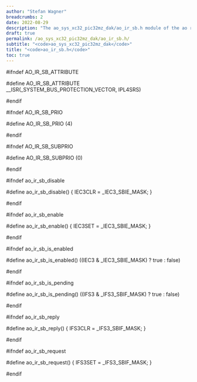 ```yaml
---
author: "Stefan Wagner"
breadcrumbs: 2
date: 2022-08-29
description: "The ao_sys_xc32_pic32mz_dak/ao_ir_sb.h module of the ao real-time operating system."
draft: true
permalink: /ao_sys_xc32_pic32mz_dak/ao_ir_sb.h/ 
subtitle: "<code>ao_sys_xc32_pic32mz_dak</code>"
title: "<code>ao_ir_sb.h</code>"
toc: true
---
```


#ifndef AO_IR_SB_ATTRIBUTE

#define AO_IR_SB_ATTRIBUTE      __ISR(_SYSTEM_BUS_PROTECTION_VECTOR, IPL4SRS)

#endif

#ifndef AO_IR_SB_PRIO

#define AO_IR_SB_PRIO           (4)

#endif

#ifndef AO_IR_SB_SUBPRIO

#define AO_IR_SB_SUBPRIO        (0)

#endif

#ifndef ao_ir_sb_disable

#define ao_ir_sb_disable()      { IEC3CLR = _IEC3_SBIE_MASK; }

#endif

#ifndef ao_ir_sb_enable

#define ao_ir_sb_enable()       { IEC3SET = _IEC3_SBIE_MASK; }

#endif

#ifndef ao_ir_sb_is_enabled

#define ao_ir_sb_is_enabled()   ((IEC3 & _IEC3_SBIE_MASK) ? true : false)

#endif

#ifndef ao_ir_sb_is_pending

#define ao_ir_sb_is_pending()   ((IFS3 & _IFS3_SBIF_MASK) ? true : false)

#endif

#ifndef ao_ir_sb_reply

#define ao_ir_sb_reply()        { IFS3CLR = _IFS3_SBIF_MASK; }

#endif

#ifndef ao_ir_sb_request

#define ao_ir_sb_request()      { IFS3SET = _IFS3_SBIF_MASK; }

#endif

